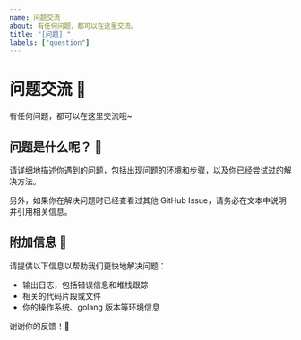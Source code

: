 ```yaml
---
name: 问题交流
about: 有任何问题，都可以在这里交流。
title: "[问题] "
labels: ["question"]
---
```


# 问题交流 💬

有任何问题，都可以在这里交流哦~

## 问题是什么呢？ 🤔

请详细地描述你遇到的问题，包括出现问题的环境和步骤，以及你已经尝试过的解决方法。

另外，如果你在解决问题时已经查看过其他 GitHub Issue，请务必在文本中说明并引用相关信息。

## 附加信息 📝

请提供以下信息以帮助我们更快地解决问题：

- 输出日志，包括错误信息和堆栈跟踪
- 相关的代码片段或文件
- 你的操作系统、golang 版本等环境信息

谢谢你的反馈！🙏
